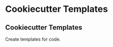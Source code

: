 # Cookiecutter Templates

Cookiecutter Templates
----------------------

Create templates for code.
